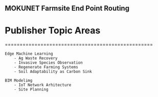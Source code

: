 ## MOKUNET Farmsite End Point Routing
# Publisher Topic Areas
==================================================

	Edge Machine Learning
		- Ag Waste Recovery
		- Invasive Species Observation
		- Regenerate Farming Systems
        - Soil Adaptability as Carbon Sink

    BIM Modelimg
        - IoT Network Arhitecture
		- Site Planning
